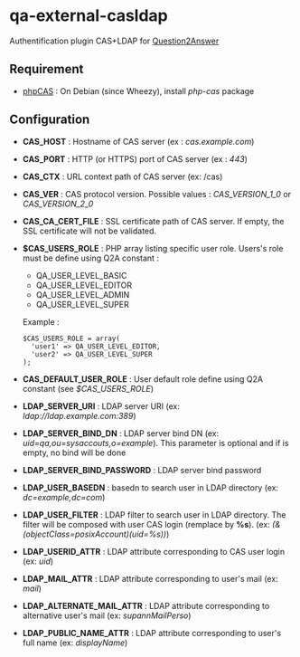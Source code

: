 qa-external-casldap
===================

Authentification plugin CAS+LDAP for [Question2Answer](http://www.question2answer.org/)

Requirement
-----------

  * [phpCAS](https://wiki.jasig.org/display/CASC/phpCAS) : On Debian (since Wheezy), install _php-cas_ package

Configuration
-------------

  * **CAS_HOST** : Hostname of CAS server (ex : _cas.example.com_)
  * **CAS_PORT** : HTTP (or HTTPS) port of CAS server (ex : _443_)
  * **CAS_CTX** : URL context path of CAS server (ex: /cas)
  * **CAS_VER** : CAS protocol version. Possible values :  *CAS_VERSION_1_0* or *CAS_VERSION_2_0*
  * **CAS_CA_CERT_FILE** : SSL certificate path of CAS server. If empty, the SSL certificate will not be validated.
  * **$CAS_USERS_ROLE** : PHP array listing specific user role. Users's role must be define using Q2A constant :
    * QA_USER_LEVEL_BASIC
    * QA_USER_LEVEL_EDITOR
    * QA_USER_LEVEL_ADMIN
    * QA_USER_LEVEL_SUPER

	Example : 

	    $CAS_USERS_ROLE = array(
	      'user1' => QA_USER_LEVEL_EDITOR,
	      'user2' => QA_USER_LEVEL_SUPER
	    );
 
  * **CAS_DEFAULT_USER_ROLE** : User default role define using Q2A constant (see _$CAS_USERS_ROLE_)
  * **LDAP_SERVER_URI** : LDAP server URI (ex: _ldap://ldap.example.com:389_)
  * **LDAP_SERVER_BIND_DN** : LDAP server bind DN (ex: _uid=qa,ou=sysaccouts,o=example_). This parameter is optional and if is empty, no bind will be done
  * **LDAP_SERVER_BIND_PASSWORD** : LDAP server bind password
  * **LDAP_USER_BASEDN** : basedn to search user in LDAP directory (ex: _dc=example,dc=com_)
  * **LDAP_USER_FILTER** : LDAP filter to search user in LDAP directory. The filter will be composed with user CAS login (remplace by **%s**). (ex: _(&(objectClass=posixAccount)(uid=%s))_)
  * **LDAP_USERID_ATTR** : LDAP attribute corresponding to CAS user login (ex: *uid*)
  * **LDAP_MAIL_ATTR** : LDAP attribute corresponding to user's mail (ex: *mail*)
  * **LDAP_ALTERNATE_MAIL_ATTR** : LDAP attribute corresponding to alternative user's mail (ex: *supannMailPerso*)
  * **LDAP_PUBLIC_NAME_ATTR** : LDAP attribute corresponding to user's full name (ex: *displayName*)
